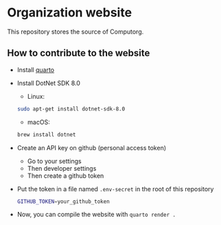 
# Organization website

This repository stores the source of Computorg.


## How to contribute to the website

- Install [quarto](https://quarto.org/docs/get-started/)

- Install DotNet SDK 8.0

    - Linux:
    ```bash
    sudo apt-get install dotnet-sdk-8.0
    ```
    - macOS:
    ```bash
    brew install dotnet
    ```

- Create an API key on github (personal access token)

    - Go to your settings
    - Then developer settings
    - Then create a github token

- Put the token in a file named `.env-secret` in the root of this repository

    ```bash
    GITHUB_TOKEN=your_github_token
    ```

- Now, you can compile the website with `quarto render .`
